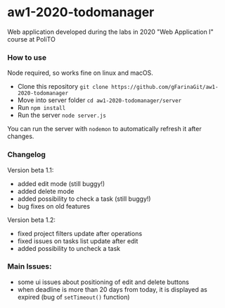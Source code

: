 # aw1-2020-todomanager
Web application developed during the labs in 2020 "Web Application I" course at PoliTO

### How to use
Node required, so works fine on linux and macOS.
* Clone this repository `git clone https://github.com/gFarinaGit/aw1-2020-todomanager`
* Move into server folder `cd aw1-2020-todomanager/server`
* Run `npm install`
* Run the server `node server.js`
 
You can run the server with `nodemon` to automatically refresh it after changes.

### Changelog
Version beta 1.1: 
* added edit mode (still buggy!)
* added delete mode
* added possibility to check a task (still buggy!)
* bug fixes on old features

Version beta 1.2:
* fixed project filters update after operations
* fixed issues on tasks list update after edit
* added possibility to uncheck a task

### Main Issues:
* some ui issues about positioning of edit and delete buttons
* when deadline is more than 20 days from today, it is displayed as expired (bug of `setTimeout()` function) 




